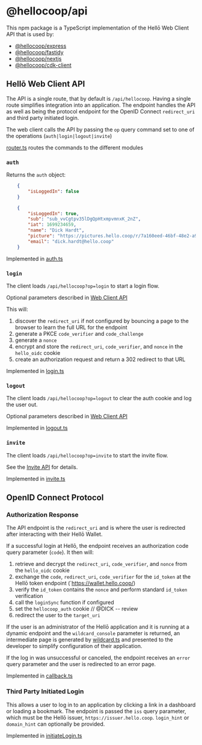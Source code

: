 # @hellocoop/api

This npm package is a TypeScript implementation of the Hellō Web Client API that is used by:
- [@hellocoop/express](https://www.npmjs.com/package/@hellocoop/express)
- [@hellocoop/fastidy](https://www.npmjs.com/package/@hellocoop/fastidy)
- [@hellocoop/nextjs](https://www.npmjs.com/package/@hellocoop/nextjs)
- [@hellocoop/cdk-client](https://www.npmjs.com/package/@hellocoop/cdk-client)


## Hellō Web Client API

The API is a single route, that by default is `/api/hellocoop`. Having a single route simplifies integration into an application. The endpoint handles the API as well as being the protocol endpoint for the OpenID Connect `redirect_uri` and third party initiated login. 

The web client calls the API by passing the `op` query command set to one of the operations (`auth|login|logout|invite`)

[router.ts](src/handlers/router.ts) routes the commands to the different modules

### `auth` 

Returns the `auth` object:

```json
    {
        "isLoggedIn": false
    }

    {
        "isLoggedIn": true,
        "sub": "sub_vvCgtpv35lDgQpHtxmpvmnxK_2nZ",
        "iat": 1699234659,
        "name": "Dick Hardt",
        "picture": "https://pictures.hello.coop/r/7a160eed-46bf-48e2-a909-161745535895.png",
        "email": "dick.hardt@hello.coop"
    }
```


Implemented in [auth.ts](src/handlers/auth.ts)

### `login`

The client loads `/api/hellocoop?op=login` to start a login flow. 

Optional parameters described in [Web Client API](https://www.hello.dev/docs/apis/web-client/#login)

This will: 

1. discover the `redirect_uri` if not configured by bouncing a page to the browser to learn the full URL for the endpoint
2. generate a PKCE `code_verifier` and `code_challenge`
3. generate a `nonce`
4. encrypt and store the `redirect_uri`, `code_verifier`, and `nonce` in the `hello_oidc` cookie
4. create an authorization request and return a 302 redirect to that URL

Implemented in [login.ts](src/handlers/login.ts)


### `logout` 

The client loads `/api/hellocoop?op=logout` to clear the auth cookie and log the user out.

Optional parameters described in [Web Client API](https://www.hello.dev/docs/apis/web-client/#logout)

Implemented in [logout.ts](src/handlers/logout.ts)


### `invite`

The client loads `/api/hellocoop?op=invite` to start the invite flow.

See the [Invite API](https://www.hello.dev/docs/apis/invite/) for details.

Implemented in [invite.ts](src/handlers/invite.ts)


## OpenID Connect Protocol 


### Authorization Response

The API endpoint is the `redirect_uri` and is where the user is redirected after interacting with their Hellō Wallet. 

If a successful login at Hellō, the endpoint receives an authorization code query parameter (`code`). It then will:

1. retrieve and decrypt the `redirect_uri`, `code_verifier`, and `nonce` from the `hello_oidc` cookie
2. exchange the `code`, `redirect_uri`, `code_verifier` for the `id_token` at the Hellō token endpoint (`https://wallet.hello.coop/)
3. verify the `id_token` contains the `nonce` and perform standard `id_token` verification
4. call the `loginSync` function if configured
5. set the `hellocoop_auth` cookie // @DICK -- review
6. redirect the user to the `target_uri`

If the user is an administrator of the Hellō application and it is running at a dynamic endpoint and the `wildcard_console` parameter is returned, 
an intermediate page is generated by [wildcard.ts](src/handlers/wildcard.ts) and presented to the developer to simplify configuration of their application.


If the log in was unsuccessful or canceled, the endpoint receives an `error` query parameter and the user is redirected to an error page.

Implemented in [callback.ts](src/handlers/callback.ts)


### Third Party Initiated Login

This allows a user to log in to an application by clicking a link in a dashboard or loading a bookmark. The endpoint is passed the `iss` query parameter, which must be the Hellō issuer, `https://issuer.hello.coop`. `login_hint` or `domain_hint` can optionally be provided.

Implemented in [initiateLogin.ts](src/handlers/initiateLogin.ts)
